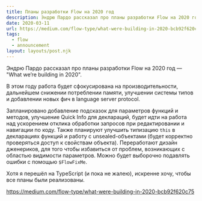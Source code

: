 ```yaml
---
title: Планы разработки Flow на 2020 год
description: Эндрю Пардо рассказал про планы разработки Flow на 2020 год
date: 2020-03-11
url: https://medium.com/flow-type/what-were-building-in-2020-bcb92f620c75
tags:
  - flow
  - announcement
layout: layouts/post.njk
---
```

Эндрю Пардо рассказал про планы разработки Flow на 2020 год — "What we’re building in 2020".

В этом году работа будет сфокусирована на производительности, дальнейшем снижении потреблении памяти, улучшении системы типов и добавлении новых фич в language server protocol.

Запланировано добавление подсказок для параметров функций и методов, улучшение Quick Info для деклараций, будет идти на работа над ускорением отклика обработки запросов при редактировании и навигации по коду. Также планируют улучшить типизацию `this` в декларациях функций и работу с unsealed-объектами (будет корректно проверяться доступ к свойствам объекта). Переработают дизайн дженериков, для того чтобы избавиться от проблем, возникающих с областью видимости параметров. Можно будет выборочно подавлять ошибки с помощью `$FlowFixMe`.

Хотя я перешёл на TypeScript (и пока не жалею), искренне хочу, чтобы все планы были реализованы.

https://medium.com/flow-type/what-were-building-in-2020-bcb92f620c75
